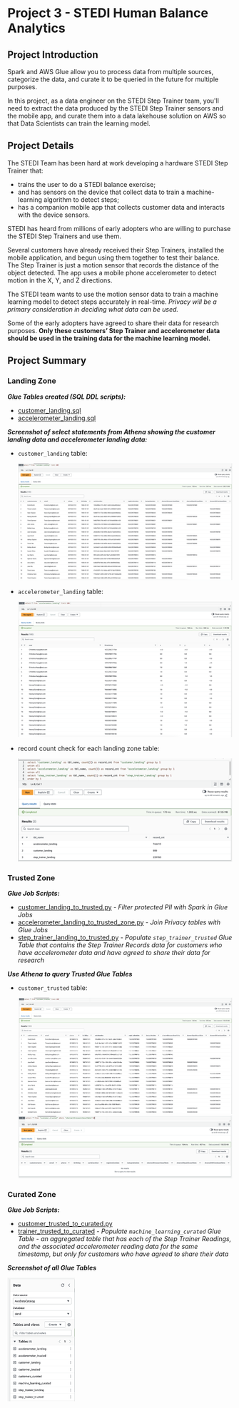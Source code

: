 # Project 3 - STEDI Human Balance Analytics

## Project Introduction
Spark and AWS Glue allow you to process data from multiple sources, categorize the data, and curate it to be queried in the future for multiple purposes. 

In this project, as a data engineer on the STEDI Step Trainer team, you'll need to extract the data produced by the STEDI Step Trainer sensors and the mobile app, and curate them into a data lakehouse solution on AWS so that Data Scientists can train the learning model. 

## Project Details

The STEDI Team has been hard at work developing a hardware STEDI Step Trainer that:
* trains the user to do a STEDI balance exercise;
* and has sensors on the device that collect data to train a machine-learning algorithm to detect steps;
* has a companion mobile app that collects customer data and interacts with the device sensors.

STEDI has heard from millions of early adopters who are willing to purchase the STEDI Step Trainers and use them.

Several customers have already received their Step Trainers, installed the mobile application, and begun using them together to test their balance. The Step Trainer is just a motion sensor that records the distance of the object detected. The app uses a mobile phone accelerometer to detect motion in the X, Y, and Z directions.

The STEDI team wants to use the motion sensor data to train a machine learning model to detect steps accurately in real-time. _Privacy will be a primary consideration in deciding what data can be used._

Some of the early adopters have agreed to share their data for research purposes. **Only these customers’ Step Trainer and accelerometer data should be used in the training data for the machine learning model.**

## Project Summary

### Landing Zone

_**Glue Tables created (SQL DDL scripts):**_ 
* [customer_landing.sql](./scrips/customer_landing.sql)
* [accelerometer_landing.sql](./scrips/accelerometer_landing.sql)

_**Screenshot of select statements from Athena showing the customer landing data and accelerometer landing data:**_ 

* `customer_landing` table:

    <img src="./images/customer_landing.png">

*  `accelerometer_landing` table: 

    <img src="./images/accelerometer_landing.png">

* record count check for each landing zone table: 

    <img src="./images/landing_tables_record_count.png">


### Trusted Zone

_**Glue Job Scripts:**_ 
* [customer_landing_to_trusted.py](./scrips/customer_landing_to_trusted.py) - _Filter protected PII with Spark in Glue Jobs_
* [accelerometer_landing_to_trusted_zone.py](./scrips/accelerometer_landing_to_trusted_zone.py) - _Join Privacy tables with Glue Jobs_
* [step_trainer_landing_to_trusted.py](./scrips/step_trainer_landing_to_trusted.py) - _Populate `step_trainer_trusted` Glue Table that contains the Step Trainer Records data for customers who have accelerometer data and have agreed to share their data for research_


_**Use Athena to query Trusted Glue Tables**_ 

*  `customer_trusted` table: 

    <img src="./images/customer_trusted.png">

    <img src="./images/customer_trusted_check.png">


### Curated Zone

_**Glue Job Scripts:**_ 
* [customer_trusted_to_curated.py](./scrips/customer_trusted_to_curated.py)
* [trainer_trusted_to_curated](./scrips/trainer_trusted_to_curated.py) - _Populate `machine_learning_curated` Glue Table - an aggregated table that has each of the Step Trainer Readings, and the associated accelerometer reading data for the same timestamp, but only for customers who have agreed to share their data_


_**Screenshot of all Glue Tables**_ 

<img src="./images/glue_tables.png" width=30% height=50%>
